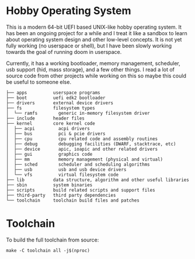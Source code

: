 # Hobby Operating System

This is a modern 64-bit UEFI based UNIX-like hobby operating system. It has been an 
ongoing project for a while and I treat it like a sandbox to learn about operating
system design and other low-level concepts. It is not yet fully working (no userspace 
or shell), but I have been slowly working towards the goal of running doom in userspace.

Currently, it has a working bootloader, memory management, scheduler, usb support (hid, 
mass storage),  and a few other things. I read a lot of source code from other projects
while working on this so maybe this could be useful to someone else.

```
├── apps          userspace programs
├── boot          uefi edk2 bootloader
├── drivers       external device drivers
├── fs            filesystem types
│  └── ramfs        generic in-memory filesystem driver 
├── include       header files
├── kernel        core kernel code
│  ├── acpi         acpi drivers
│  ├── bus          pci & pcie drivers
│  ├── cpu          cpu related code and assembly routines
│  ├── debug        debugging facilities (DWARF, stacktrace, etc)
│  ├── device       apic, ioapic and other related drivers
│  ├── gui          graphics code
│  ├── mm           memory management (physical and virtual)
│  ├── sched        scheduler and scheduling algorithms
│  ├── usb          usb and usb device drivers
│  └── vfs          virtual filesystem code
├── lib           data structure, algorithm and other useful libraries
├── sbin          system binaries
├── scripts       build related scripts and support files
├── third-party   third party dependencies
└── toolchain     toolchain build files and patches 
```


# Toolchain

To build the full toolchain from source:
```shell
make -C toolchain all -j$(nproc)
```

